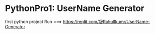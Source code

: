 # PythonPro1: UserName Generator
first python project
Run ===>  https://replit.com/@Rahullkumr/UserName-Generator
